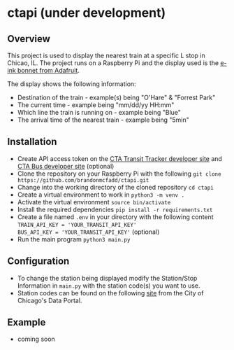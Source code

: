 # ctapi (under development)

## Overview
This project is used to display the nearest train at a specific L stop in Chicao, IL. The project runs on a Raspberry Pi and the display used is the [e-ink bonnet from Adafruit](https://www.adafruit.com/product/4687).

The display shows the following information:
* Destination of the train - example(s) being "O'Hare" & "Forrest Park"
* The current time - example being "mm/dd/yy HH:mm"
* Which line the train is running on - example being "Blue"
* The arrival time of the nearest train - example being "5min"

## Installation
* Create API access token on the [CTA Transit Tracker developer site](https://www.transitchicago.com/developers/traintracker/) and [CTA Bus developer site](https://www.transitchicago.com/developers/bustracker/) (optional)
* Clone the repository on your Raspberry Pi with the following `git clone https://github.com/brandonmcfadd/ctapi.git`
* Change into the working directory of the cloned repository `cd ctapi`
* Create a virtual environment to work in `python3 -m venv .`
* Activate the virtual environment `source bin/activate`
* Install the required dependencies `pip install -r requirements.txt`
* Create a file named `.env` in your directory with the following content 
    <br>`TRAIN_API_KEY = 'YOUR_TRANSIT_API_KEY'`
    <br>`BUS_API_KEY = 'YOUR_TRANSIT_API_KEY'` (optional)
* Run the main program `python3 main.py`

## Configuration
* To change the station being displayed modify the Station/Stop Information in `main.py` with the station code(s) you want to use.
* Station codes can be found on the following [site](https://data.cityofchicago.org/Transportation/CTA-System-Information-List-of-L-Stops/8pix-ypme) from the City of Chicago's Data Portal.

## Example
* coming soon
